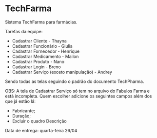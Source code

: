 # TechFarma
Sistema TechFarma para farmácias.

Tarefas da equipe:

- Cadastrar Cliente - Thayna
- Cadastrar Funcionário - Giulia
- Cadastrar Fornecedor - Henrique
- Cadastrar Medicamento - Mailon
- Cadastrar Produto - Nano
- Cadastrar Login - Breno
- Cadastrar Serviço (exceto manipulação) - Andrey

Sendo todas as telas seguindo o padrão do documento TechPharma.

OBS: A tela de Cadastrar Serviço só tem no arquivo do Fabulos Farma e está incompleta. Quem escolher adicione os seguintes campos além dos que já estão lá:

- Fabricante;
- Duração;
- Excluir o quadro Descrição

Data de entrega: quarta-feira 26/04
